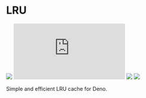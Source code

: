 # LRU

![](https://img.shields.io/github/workflow/status/liltoto/lru/Test/master?style=for-the-badge)
![](https://img.shields.io/github/size/liltoto/LRU/mod.ts?style=for-the-badge)
![](https://img.shields.io/github/languages/top/liltoto/lru?style=for-the-badge)
![](https://img.shields.io/github/license/liltoto/lru?style=for-the-badge)

Simple and efficient LRU cache for Deno.
